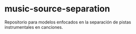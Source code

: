 # music-source-separation
Repositorio para modelos enfocados en la separación de pistas instrumentales en canciones.
